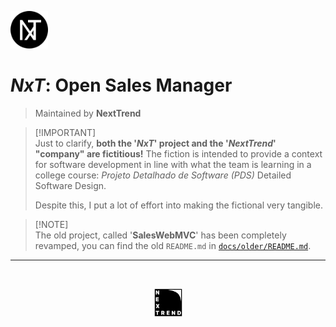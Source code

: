 <p>
    <img src="./docs/NxT.png" alt="NxT official brand" width="60" />
</p>

# _NxT_: Open Sales Manager

> Maintained by **NextTrend**

> [!IMPORTANT]\
> Just to clarify, **both the '_NxT_' project and the '_NextTrend_' "company" are fictitious!** The fiction is intended
> to provide a context for software development in line with what the team is learning in a college course:
> _Projeto Detalhado de Software (PDS)_ Detailed Software Design.
>
> Despite this, I put a lot of effort into making the fictional very tangible.

> [!NOTE]\
> The old project, called '**SalesWebMVC**' has been completely revamped, you can find the old `README.md` in
> [`docs/older/README.md`](./docs/older/README.md).

---

<br />
<p align="center">
    <img src="./docs/NextTrend.png" alt="NxT official brand" width="45" />
</p>
